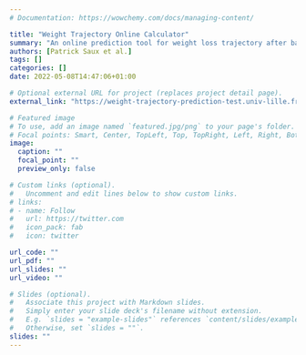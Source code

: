 ```yaml
---
# Documentation: https://wowchemy.com/docs/managing-content/

title: "Weight Trajectory Online Calculator"
summary: "An online prediction tool for weight loss trajectory after bariatric surgery."
authors: [Patrick Saux et al.]
tags: []
categories: []
date: 2022-05-08T14:47:06+01:00

# Optional external URL for project (replaces project detail page).
external_link: "https://weight-trajectory-prediction-test.univ-lille.fr/"

# Featured image
# To use, add an image named `featured.jpg/png` to your page's folder.
# Focal points: Smart, Center, TopLeft, Top, TopRight, Left, Right, BottomLeft, Bottom, BottomRight.
image:
  caption: ""
  focal_point: ""
  preview_only: false

# Custom links (optional).
#   Uncomment and edit lines below to show custom links.
# links:
# - name: Follow
#   url: https://twitter.com
#   icon_pack: fab
#   icon: twitter

url_code: ""
url_pdf: ""
url_slides: ""
url_video: ""

# Slides (optional).
#   Associate this project with Markdown slides.
#   Simply enter your slide deck's filename without extension.
#   E.g. `slides = "example-slides"` references `content/slides/example-slides.md`.
#   Otherwise, set `slides = ""`.
slides: ""
---
```

